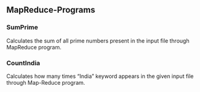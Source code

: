 ## MapReduce-Programs

### SumPrime  
Calculates the sum of all prime numbers present in the input file through MapReduce program.  

### CountIndia
Calculates how many times “India” keyword appears in the given input file through Map-Reduce program.

